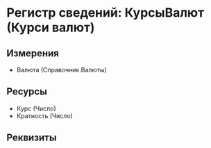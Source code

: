 ﻿# Регистр сведений: КурсыВалют (Курси валют)

## Измерения

- Валюта (Справочник.Валюты)

## Ресурсы

- Курс (Число)
- Кратность (Число)

## Реквизиты


